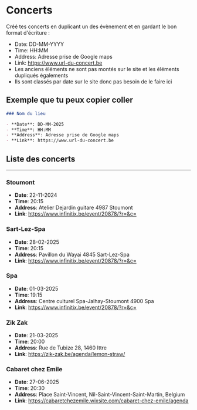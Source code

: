 # Concerts
Créé tes concerts en duplicant un des évènement et en gardant le bon format d'écriture :

- Date: DD-MM-YYYY
- Time: HH:MM
- Address: Adresse prise de Google maps
- Link: https://www.url-du-concert.be
- Les anciens éléments ne sont pas montés sur le site et les éléments dupliqués égalements
- Ils sont classés par date sur le site donc pas besoin de le faire ici
  
## Exemple que tu peux copier coller

<!-- as code -->
```markdown
### Nom du lieu

- **Date**: DD-MM-2025
- **Time**: HH:MM
- **Address**: Adresse prise de Google maps
- **Link**: https://www.url-du-concert.be
```

## Liste des concerts
  
---

### Stoumont

- **Date**: 22-11-2024
- **Time**: 20:15
- **Address**: Atelier Dejardin guitare 4987 Stoumont
- **Link**: https://www.infinitix.be/event/20878/?r=&c=

### Sart-Lez-Spa

- **Date**: 28-02-2025
- **Time**: 20:15
- **Address**: Pavillon du Wayai 4845 Sart-Lez-Spa
- **Link**: https://www.infinitix.be/event/20878/?r=&c=

### Spa

- **Date**: 01-03-2025
- **Time**: 19:15
- **Address**: Centre culturel Spa-Jalhay-Stoumont 4900 Spa
- **Link**: https://www.infinitix.be/event/20878/?r=&c=

### Zik Zak

- **Date**: 21-03-2025
- **Time**: 20:00
- **Address**: Rue de Tubize 28, 1460 Ittre
- **Link**: https://zik-zak.be/agenda/lemon-straw/

### Cabaret chez Emile

- **Date**: 27-06-2025
- **Time**: 20:30
- **Address**: Place Saint-Vincent, Nil-Saint-Vincent-Saint-Martin, Belgium
- **Link**: https://cabaretchezemile.wixsite.com/cabaret-chez-emile/agenda
